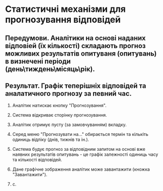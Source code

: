 # Статистичні механізми для прогнозування відповідей

## Передумови. Аналітики на основі наданих відповіей (їх кількості) складають прогноз можливих результатів опитуваня (опитувань) в визнечені періоди (день\тиждень\місяць\рік).

## Результат. Графік теперішніх відповідей та аналатичного прогнозу за певний час.

1. Аналітик натискає кнопку "Прогнозування".

2. Система відкриває сторінку прогнозування.

3. Аналітик отримує пусту (за замовчуванням) вкладку.

4. Серед меню "Прогнозувати на..." обирається термін та кількіть одиниць відліку (днів, тижнів та ін.).

5. Система будує прогноз за відповідним запитом на основі вже наявних результатів опитувань - це графік залежності одиниць часу та кількості відповідей.

6. Дане графічне зображення аналітик може завантажити (кножка "Завантажити").

7. с.

